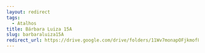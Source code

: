 ```yaml
---
layout: redirect
tags:
  - Atalhos
title: Bárbara Luiza 15A
slug: barbaraluiza15A
redirect_url: https://drive.google.com/drive/folders/11Wv7monapOFjkmof89zsTNW80mRwZ-y4?usp=drive_link
---
```

